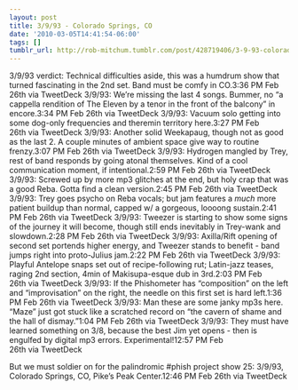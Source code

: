 ```yaml
---
layout: post
title: 3/9/93 - Colorado Springs, CO
date: '2010-03-05T14:41:54-06:00'
tags: []
tumblr_url: http://rob-mitchum.tumblr.com/post/428719406/3-9-93-colorado-springs-co
---
```

3/9/93 verdict: Technical difficulties aside, this was a humdrum show that turned fascinating in the 2nd set. Band must be comfy in CO.3:36 PM Feb 26th via TweetDeck 
3/9/93: We’re missing the last 4 songs. Bummer, no “a cappella rendition of The Eleven by a tenor in the front of the balcony” in encore.3:34 PM Feb 26th via TweetDeck 
3/9/93: Vacuum solo getting into some dog-only frequencies and theremin territory here.3:27 PM Feb 26th via TweetDeck 
3/9/93: Another solid Weekapaug, though not as good as the last 2. A couple minutes of ambient space give way to routine frenzy.3:07 PM Feb 26th via TweetDeck 
3/9/93: Hydrogen mangled by Trey, rest of band responds by going atonal themselves. Kind of a cool communication moment, if intentional.2:59 PM Feb 26th via TweetDeck 
3/9/93: Screwed up by more mp3 glitches at the end, but holy crap that was a good Reba. Gotta find a clean version.2:45 PM Feb 26th via TweetDeck 
3/9/93: Trey goes psycho on Reba vocals; but jam features a *much* more patient buildup than normal, capped w/ a gorgeous, loooong sustain.2:41 PM Feb 26th via TweetDeck 
3/9/93: Tweezer is starting to show some signs of the journey it will become, though still ends inevitably in Trey-wank and slowdown.2:28 PM Feb 26th via TweetDeck 
3/9/93: Axilla/Rift opening of second set portends higher energy, and Tweezer stands to benefit - band jumps right into proto-Julius jam.2:22 PM Feb 26th via TweetDeck 
3/9/93: Playful Antelope snaps set out of recipe-following rut; Latin-jazz teases, raging 2nd section, 4min of Makisupa-esque dub in 3rd.2:03 PM Feb 26th via TweetDeck 
3/9/93: If the Phishometer has “composition” on the left and “improvisation” on the right, the needle on this first set is hard left.1:36 PM Feb 26th via TweetDeck 
3/9/93: Man these are some janky mp3s here. “Maze” just got stuck like a scratched record on “the cavern of shame and the hall of dismay.”1:04 PM Feb 26th via TweetDeck 
3/9/93: They must have learned something on 3/8, because the best Jim yet opens - then is engulfed by digital mp3 errors. Experimental!12:57 PM Feb 26th via TweetDeck 

But we must soldier on for the palindromic #phish project show 25: 3/9/93, Colorado Springs, CO, Pike’s Peak Center.12:46 PM Feb 26th via TweetDeck
